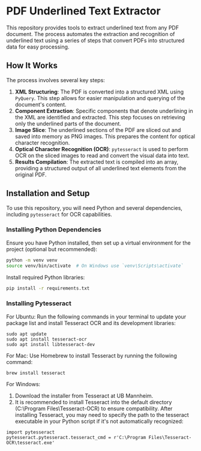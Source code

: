 # PDF Underlined Text Extractor

This repository provides tools to extract underlined text from any PDF document. The process automates the extraction and recognition of underlined text using a series of steps that convert PDFs into structured data for easy processing.

## How It Works

The process involves several key steps:

1. **XML Structuring**: The PDF is converted into a structured XML using `PyQuery`. This step allows for easier manipulation and querying of the document's content.
2. **Component Extraction**: Specific components that denote underlining in the XML are identified and extracted. This step focuses on retrieving only the underlined parts of the document.
3. **Image Slice**: The underlined sections of the PDF are sliced out and saved into memory as PNG images. This prepares the content for optical character recognition.
4. **Optical Character Recognition (OCR)**: `pytesseract` is used to perform OCR on the sliced images to read and convert the visual data into text.
5. **Results Compilation**: The extracted text is compiled into an array, providing a structured output of all underlined text elements from the original PDF.

## Installation and Setup

To use this repository, you will need Python and several dependencies, including `pytesseract` for OCR capabilities.

### Installing Python Dependencies

Ensure you have Python installed, then set up a virtual environment for the project (optional but recommended):

```bash
python -m venv venv
source venv/bin/activate  # On Windows use `venv\Scripts\activate`
```

Install required Python libraries:
```bash
pip install -r requirements.txt
```

### Installing Pytesseract
For Ubuntu:
Run the following commands in your terminal to update your package list and install Tesseract OCR and its development libraries:
```
sudo apt update
sudo apt install tesseract-ocr
sudo apt install libtesseract-dev
```

For Mac:
Use Homebrew to install Tesseract by running the following command:
```
brew install tesseract
```

For Windows:
1. Download the installer from Tesseract at UB Mannheim.
2. It is recommended to install Tesseract into the default directory (C:\Program Files\Tesseract-OCR) to ensure compatibility.
After installing Tesseract, you may need to specify the path to the tesseract executable in your Python script if it's not automatically recognized:
```
import pytesseract
pytesseract.pytesseract.tesseract_cmd = r'C:\Program Files\Tesseract-OCR\tesseract.exe'
```

